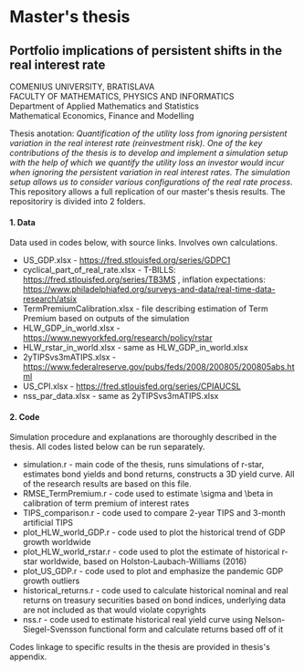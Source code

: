 # Master's thesis
## Portfolio implications of persistent shifts in the real interest rate
COMENIUS UNIVERSITY, BRATISLAVA   <br>
FACULTY OF MATHEMATICS, PHYSICS AND INFORMATICS <br>
Department of Applied Mathematics and Statistics <br>
Mathematical Economics, Finance and Modelling

Thesis anotation: <em>Quantification of the utility loss from ignoring persistent variation in the real
interest rate (reinvestment risk). One of the key contributions of the thesis
is to develop and implement a simulation setup with the help of which we
quantify the utility loss an investor would incur when ignoring the persistent
variation in real interest rates. The simulation setup allows us to consider various
configurations of the real rate process</em>. <br>
This repository allows a full replication of our master's thesis results.
The repositoriry is divided into 2 folders.

<h4>1. Data</h4>
Data used in codes below, with source links. Involves own calculations.

- US_GDP.xlsx - https://fred.stlouisfed.org/series/GDPC1
- cyclical_part_of_real_rate.xlsx - T-BILLS: https://fred.stlouisfed.org/series/TB3MS , inflation expectations: https://www.philadelphiafed.org/surveys-and-data/real-time-data-research/atsix
- TermPremiumCalibration.xlsx - file describing estimation of Term Premium based on outputs of the simulation
- HLW_GDP_in_world.xlsx - https://www.newyorkfed.org/research/policy/rstar
- HLW_rstar_in_world.xlsx - same as HLW_GDP_in_world.xlsx
- 2yTIPSvs3mATIPS.xlsx - https://www.federalreserve.gov/pubs/feds/2008/200805/200805abs.html
- US_CPI.xlsx - https://fred.stlouisfed.org/series/CPIAUCSL
- nss_par_data.xlsx - same as 2yTIPSvs3mATIPS.xlsx

<h4>2. Code</h4>
Simulation procedure and explanations are thoroughly described in the thesis. All codes listed below can be run separately.

- simulation.r - main code of the thesis, runs simulations of r-star, estimates bond yields
and bond returns, constructs a 3D yield curve. All of the research results are based
on this file.
- RMSE_TermPremium.r - code used to estimate \sigma and \beta in calibration of term
premium of interest rates
- TIPS_comparison.r - code used to compare 2-year TIPS and 3-month artificial TIPS
- plot_HLW_world_GDP.r - code used to plot the historical trend of GDP growth worldwide
- plot_HLW_world_rstar.r - code used to plot the estimate of historical r-star worldwide, based on Holston-Laubach-Williams (2016)
- plot_US_GDP.r - code used to plot and emphasize the pandemic GDP growth outliers
- historical_returns.r - code used to calculate historical nominal and real returns on
treasury securities based on bond indices, underlying data are not included as that would
violate copyrights
- nss.r - code used to estimate historical real yield curve using Nelson-Siegel-Svensson functional form
and calculate returns based off of it

Codes linkage to specific results in the thesis are provided in thesis's appendix.
